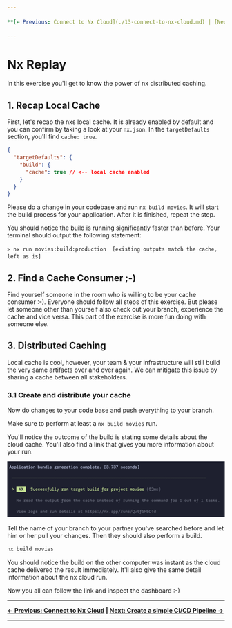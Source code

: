 ```yaml
---

**[← Previous: Connect to Nx Cloud](./13-connect-to-nx-cloud.md) | [Next: Create a simple CI/CD Pipeline →](./15-simple-pipeline.md)**

---
```


# Nx Replay

In this exercise you'll get to know the power of nx distributed caching.

## 1. Recap Local Cache

First, let's recap the nxs local cache. It is already enabled by default and you can confirm
by taking a look at your `nx.json`. In the `targetDefaults` section, you'll find `cache: true`.

```json
{
  "targetDefaults": {
    "build": {
      "cache": true // <-- local cache enabled
    }
  }
}
```

Please do a change in your codebase and run `nx build movies`. It will start the build process for your application.
After it is finished, repeat the step.

You should notice the build is running significantly faster than before.
Your terminal should output the following statement:

`> nx run movies:build:production  [existing outputs match the cache, left as is]`

## 2. Find a Cache Consumer ;-)

Find yourself someone in the room who is willing to be your cache consumer :-). Everyone should follow
all steps of this exercise. But please let someone other than yourself also check out your branch, experience the cache
and vice versa.
This part of the exercise is more fun doing with someone else.

## 3. Distributed Caching

Local cache is cool, however, your team & your infrastructure will still build the very
same artifacts over and over again. We can mitigate this issue by sharing
a cache between all stakeholders.

### 3.1 Create and distribute your cache

Now do changes to your code base and push everything to your branch.

Make sure to perform at least a `nx build movies` run.

You'll notice the outcome of the build is stating some details about the cloud cache.
You'll also find a link that gives you more information about your run.

![nx-cloud-cache](images/nx-cloud-cache.png)

Tell the name of your branch to your partner you've searched before
and let him or her pull your changes. Then they should also perform a build.

```bash
nx build movies
```

You should notice the build on the other computer was instant as the cloud cache delivered the result 
immediately. It'll also give the same detail information about the nx cloud run.

Now you all can follow the link and inspect the dashboard :-)

---

**[← Previous: Connect to Nx Cloud](./13-connect-to-nx-cloud.md) | [Next: Create a simple CI/CD Pipeline →](./15-simple-pipeline.md)**

---
